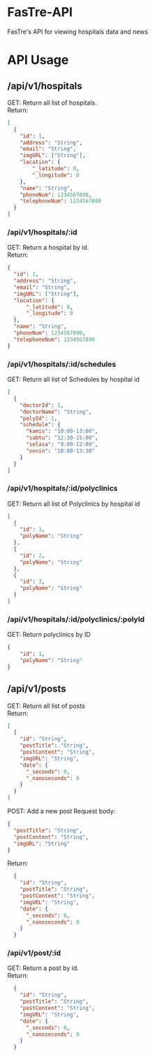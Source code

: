 # FasTre-API  
FasTre's API for viewing hospitals data and news  

# API Usage  

## /api/v1/hospitals  
GET: Return all list of hospitals.  
Return:
```json
[
  {
    "id": 1,
    "address": "String",
    "email": "String",
    "imgURL": ["String"],
    "location": {
        "_latitude": 0,
        "_longitude": 0
    },
    "name": "String",
    "phoneNum": 1234567890,
    "telephoneNum": 1234567890
  }
]
```

### /api/v1/hospitals/:id

GET: Return a hospital by id.  
Return:
```json
{
  "id": 1,
  "address": "String",
  "email": "String",
  "imgURL": ["String"],
  "location": {
      "_latitude": 0,
      "_longitude": 0
  },
  "name": "String",
  "phoneNum": 1234567890,
  "telephoneNum": 1234567890
}
```


### /api/v1/hospitals/:id/schedules
GET: Return all list of Schedules by hospital id
```json
[
  {
    "doctorId": 1,
    "doctorName": "String",
    "polyId": 1,
    "schedule": {
      "kamis": "10:00-13:00",
      "sabtu": "12:30-15:00",
      "selasa": "9:00-12:00",
      "senin": "10:00-13:30"
    }
  }
]
```

### /api/v1/hospitals/:id/polyclinics
GET: Return all list of Polyclinics by hospital id
```json
[
  {
    "id": 1,
    "polyName": "String"
  },
  {
    "id": 2,
    "polyName": "String"
  },
  {
    "id": 3,
    "polyName": "String"
  }
]
```

### /api/v1/hospitals/:id/polyclinics/:polyId
GET: Return polyclinics by ID
```json
{
    "id": 1,
    "polyName": "String"
}
```



## /api/v1/posts  

GET: Return all list of posts  
Return:
```json
[
  {
    "id": "String",
    "postTitle": "String",
    "postContent": "String",
    "imgURL": "String",
    "date": {
      "_seconds": 0,
      "_nanoseconds": 0
    }
  }
]
```




POST: Add a new post
Request body:
```json
{
  "postTitle": "String",
  "postContent": "String",
  "imgURL": "String"
}
```

Return: 
```json
  {
    "id": "String",
    "postTitle": "String",
    "postContent": "String",
    "imgURL": "String",
    "date": {
      "_seconds": 0,
      "_nanoseconds": 0
    }
  }
```
### /api/v1/post/:id  

GET: Return a post by id.  
Return: 
```json
  {
    "id": "String",
    "postTitle": "String",
    "postContent": "String",
    "imgURL": "String",
    "date": {
      "_seconds": 0,
      "_nanoseconds": 0
    }
  }
```